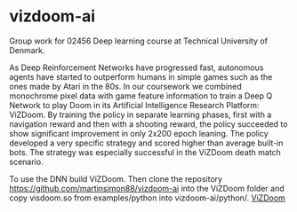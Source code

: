 # vizdoom-ai
Group work for 02456 Deep learning course at Technical University of Denmark.

As Deep Reinforcement Networks have progressed fast, autonomous agents have started to outperform humans in simple games such as the ones made by Atari in the 80s. In our coursework we combined monochrome pixel data with game feature information to train a Deep Q Network to play Doom in its Artificial Intelligence Research Platform: ViZDoom. By training the policy in separate learning phases, first with a navigation reward and then with a shooting reward, the policy succeeded to show significant improvement in only 2x200 epoch leaning. The policy developed a very specific strategy and scored higher than average built-in bots. The strategy was especially successful in the ViZDoom death match scenario.

To use the DNN build ViZDoom. Then clone the repository https://github.com/martinsimon88/vizdoom-ai into the ViZDoom folder and copy visdoom.so from examples/python into vizdoom-ai/python/. [ViZDoom](https://github.com/njustesen)
